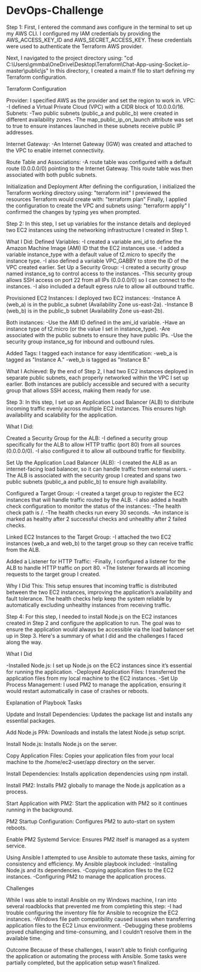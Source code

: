 # DevOps-Challenge
Step 1:
First, I entered the command aws configure in the terminal to set up my AWS CLI. I configured my IAM credentials by providing the AWS_ACCESS_KEY_ID and AWS_SECRET_ACCESS_KEY. These credentials were used to authenticate the Terraform AWS provider.

Next, I navigated to the project directory using: "cd C:\Users\gmmba\OneDrive\Desktop\Terraform\Chat-App-using-Socket.io-master\public\js"
In this directory, I created a main.tf file to start defining my Terraform configuration.

Terraform Configuration

Provider:
I specified AWS as the provider and set the region to work in.
VPC:
-I defined a Virtual Private Cloud (VPC) with a CIDR block of 10.0.0.0/16.
Subnets:
-Two public subnets (public_a and public_b) were created in different availability zones.
-The map_public_ip_on_launch attribute was set to true to ensure instances launched in these subnets receive public IP addresses.

Internet Gateway:
-An Internet Gateway (IGW) was created and attached to the VPC to enable internet connectivity.

Route Table and Associations:
-A route table was configured with a default route (0.0.0.0/0) pointing to the Internet Gateway.
This route table was then associated with both public subnets.

Initialization and Deployment
After defining the configuration, I initialized the Terraform working directory using: "terraform init"
I previewed the resources Terraform would create with: "terraform plan"
Finally, I applied the configuration to create the VPC and subnets using: "terraform apply"
I confirmed the changes by typing yes when prompted.

Step 2:
In this step, I set up variables for the instance details and deployed two EC2 instances using the networking infrastructure I created in Step 1.

What I Did:
Defined Variables:
-I created a variable ami_id to define the Amazon Machine Image (AMI) ID that the EC2 instances use.
-I added a variable instance_type with a default value of t2.micro to specify the instance type.
-I also defined a variable VPC_GABBY to store the ID of the VPC created earlier.
Set Up a Security Group:
-I created a security group named instance_sg to control access to the instances.
-This security group allows SSH access on port 22 from all IPs (0.0.0.0/0) so I can connect to the instances.
-I also included a default egress rule to allow all outbound traffic.

Provisioned EC2 Instances:
I deployed two EC2 instances:
-Instance A (web_a) is in the public_a subnet (Availability Zone us-east-2a).
-Instance B (web_b) is in the public_b subnet (Availability Zone us-east-2b).

Both instances:
-Use the AMI ID defined in the ami_id variable.
-Have an instance type of t2.micro (or the value I set in instance_type).
-Are associated with the public subnets to ensure they have public IPs.
-Use the security group instance_sg for inbound and outbound rules.

Added Tags:
I tagged each instance for easy identification:
-web_a is tagged as "Instance A."
-web_b is tagged as "Instance B."

What I Achieved:
By the end of Step 2, I had two EC2 instances deployed in separate public subnets, each properly networked within the VPC I set up earlier. Both instances are publicly accessible and secured with a security group that allows SSH access, making them ready for use.

Step 3:
In this step, I set up an Application Load Balancer (ALB) to distribute incoming traffic evenly across multiple EC2 instances. This ensures high availability and scalability for the application.

What I Did:

Created a Security Group for the ALB:
-I defined a security group specifically for the ALB to allow HTTP traffic (port 80) from all sources (0.0.0.0/0).
-I also configured it to allow all outbound traffic for flexibility.

Set Up the Application Load Balancer (ALB):
-I created the ALB as an internet-facing load balancer, so it can handle traffic from external users.
-The ALB is associated with the security group I created and spans two public subnets (public_a and public_b) to ensure high availability.

Configured a Target Group:
-I created a target group to register the EC2 instances that will handle traffic routed by the ALB.
-I also added a health check configuration to monitor the status of the instances:
 -The health check path is /.
 -The health checks run every 30 seconds.
 -An instance is marked as healthy after 2 successful checks and unhealthy after 2 failed checks.

Linked EC2 Instances to the Target Group:
-I attached the two EC2 instances (web_a and web_b) to the target group so they can receive traffic from the ALB.

Added a Listener for HTTP Traffic:
-Finally, I configured a listener for the ALB to handle HTTP traffic on port 80.
=The listener forwards all incoming requests to the target group I created.

Why I Did This:
This setup ensures that incoming traffic is distributed between the two EC2 instances, improving the application’s availability and fault tolerance. The health checks help keep the system reliable by automatically excluding unhealthy instances from receiving traffic.

Step 4:
For this step, I needed to install Node.js on the EC2 instances created in Step 2 and configure the application to run. The goal was to ensure the application would always be accessible via the load balancer set up in Step 3. Here's a summary of what I did and the challenges I faced along the way.

What I Did

-Installed Node.js: I set up Node.js on the EC2 instances since it’s essential for running the application.
-Deployed Application Files: I transferred the application files from my local machine to the EC2 instances.
-Set Up Process Management: I used PM2 to manage the application, ensuring it would restart automatically in case of crashes or reboots.

Explanation of Playbook Tasks

Update and Install Dependencies: Updates the package list and installs any essential packages.

Add Node.js PPA: Downloads and installs the latest Node.js setup script.

Install Node.js: Installs Node.js on the server.

Copy Application Files: Copies your application files from your local machine to the /home/ec2-user/app directory on the server.

Install Dependencies: Installs application dependencies using npm install.

Install PM2: Installs PM2 globally to manage the Node.js application as a process.

Start Application with PM2: Start the application with PM2 so it continues running in the background.

PM2 Startup Configuration: Configures PM2 to auto-start on system reboots.

Enable PM2 Systemd Service: Ensures PM2 itself is managed as a system service.

Using Ansible
I attempted to use Ansible to automate these tasks, aiming for consistency and efficiency. My Ansible playbook included:
-Installing Node.js and its dependencies.
-Copying application files to the EC2 instances.
-Configuring PM2 to manage the application process.

Challenges

While I was able to install Ansible on my Windows machine, I ran into several roadblocks that prevented me from completing this step:
-I had trouble configuring the inventory file for Ansible to recognize the EC2 instances.
-Windows file path compatibility caused issues when transferring application files to the EC2 Linux environment.
-Debugging these problems proved challenging and time-consuming, and I couldn’t resolve them in the available time.

Outcome
Because of these challenges, I wasn’t able to finish configuring the application or automating the process with Ansible. Some tasks were partially completed, but the application setup wasn’t finalized.
